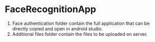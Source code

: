 # FaceRecognitionApp

1. Face authentication folder contain the full application that can be directly copied and open in android studio.
2. Additional files folder contain the files to be uploaded on server.
